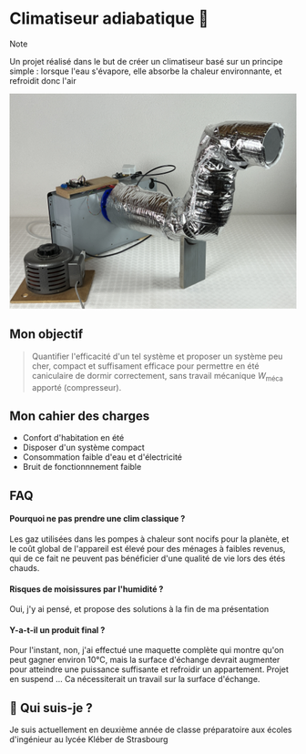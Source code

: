 
# Climatiseur adiabatique 🌊

> [!NOTE]
> Un projet réalisé dans le but de créer un climatiseur basé sur un principe simple : lorsque l'eau s'évapore, elle absorbe la chaleur environnante, et refroidit donc l'air

![alt text](https://github.com/Emilien-Wolff/Climatiseur-adiabatique/blob/main/Photos/IMG_6959.JPG?raw=true)

## Mon objectif

> Quantifier l'efficacité d'un tel système et proposer un système peu cher, compact et suffisament efficace pour permettre en été caniculaire de dormir correctement, sans travail mécanique $W_\text{méca}$ apporté (compresseur).


## Mon cahier des charges

 - Confort d'habitation en été
 - Disposer d'un système compact
 - Consommation faible d'eau et d'électricité
 - Bruit de fonctionnnement faible


## FAQ

#### Pourquoi ne pas prendre une clim classique ?

Les gaz utilisées dans les pompes à chaleur sont nocifs pour la planète, et le coût global de l'appareil est élevé pour des ménages à faibles revenus, qui de ce fait ne peuvent pas bénéficier d'une qualité de vie lors des étés chauds.

#### Risques de moisissures par l'humidité ?

Oui, j'y ai pensé, et propose des solutions à la fin de ma présentation

#### Y-a-t-il un produit final ?

Pour l'instant, non, j'ai effectué une maquette complète qui montre qu'on peut gagner environ 10°C, mais la surface d'échange devrait augmenter pour atteindre une puissance suffisante et refroidir un appartement. Projet en suspend ... Ca nécessiterait un travail sur la surface d'échange.



## 🚀 Qui suis-je ?
Je suis actuellement en deuxième année de classe préparatoire aux écoles d'ingénieur au lycée Kléber de Strasbourg

